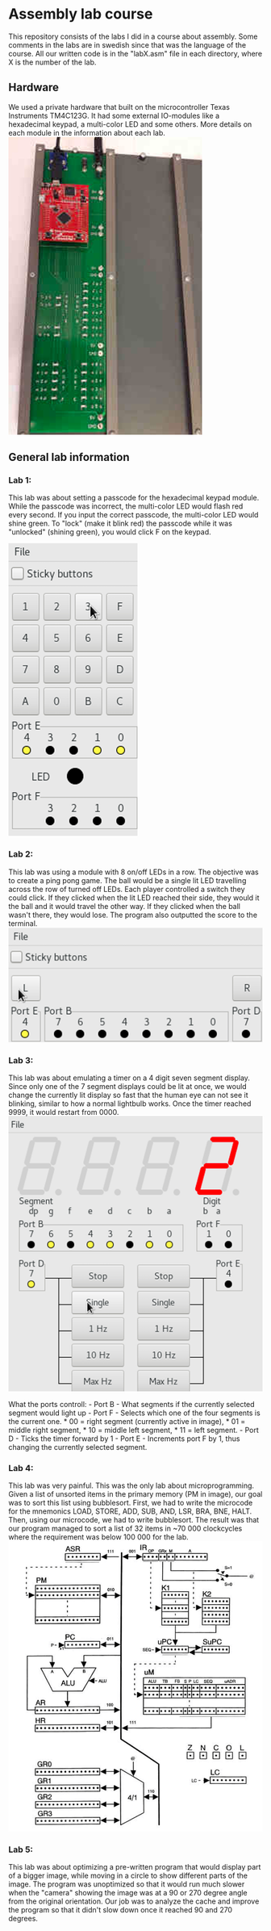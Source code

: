 # Assembly lab course
This repository consists of the labs I did in a course about assembly.
Some comments in the labs are in swedish since that was the language of the course.
All our written code is in the "labX.asm" file in each directory, where X is the number of the lab.

## Hardware
We used a private hardware that built on the microcontroller Texas Instruments TM4C123G. It had some external IO-modules like a hexadecimal keypad, a multi-color LED and some others. More details on each module in the information about each lab.
![Controller](Base.png)

## General lab information

### Lab 1:
This lab was about setting a passcode for the hexadecimal keypad module.
While the passcode was incorrect, the multi-color LED would flash red every second.
If you input the correct passcode, the multi-color LED would shine green.
To "lock" (make it blink red) the passcode while it was "unlocked" (shining green), you would click F on the keypad.

![Keypad](keypad.png)

### Lab 2:
This lab was using a module with 8 on/off LEDs in a row. The objective was to create a ping pong game. The ball would be a single lit LED travelling across the row of turned off LEDs. Each player controlled a switch they could click. If they clicked when the lit LED reached their side, they would it the ball and it would travel the other way. If they clicked when the ball wasn't there, they would lose. The program also outputted the score to the terminal.
![Ping Pong](image-1.png)

### Lab 3:
This lab was about emulating a timer on a 4 digit seven segment display. Since only one of the 7 segment displays could be lit at once, we would change the currently lit display so fast that the human eye can not see it blinking, similar to how a normal lightbulb works. Once the timer reached 9999, it would restart from 0000.
![4 Digit Seven Segment Display](image-2.png)


What the ports controll:
    - Port B - What segments if the currently selected segment would light up
    - Port F - Selects which one of the four segments is the current one. 
       * 00 = right segment (currently active in image), 
       * 01 = middle right segment,
       * 10 = middle left segment,
       * 11 = left segment.
    - Port D - Ticks the timer forward by 1
    - Port E - Increments port F by 1, thus changing the currently selected segment.

### Lab 4:
This lab was very painful. This was the only lab about microprogramming. Given a list of unsorted items in the primary memory (PM in image), our goal was to sort this list using bubblesort. First, we had to write the microcode for the mnemonics LOAD, STORE, ADD, SUB, AND, LSR, BRA, BNE, HALT. Then, using our microcode, we had to write bubblesort. The result was that our program managed to sort a list of 32 items in ~70 000 clockcycles where the requirement was below 100 000 for the lab.
![Model of the system](image-3.png)

### Lab 5:
This lab was about optimizing a pre-written program that would display part of a bigger image, while moving in a circle to show different parts of the image. The program was unoptimized so that it would run much slower when the "camera" showing the image was at a 90 or 270 degree angle from the original orientation. Our job was to analyze the cache and improve the program so that it didn't slow down once it reached 90 and 270 degrees.
